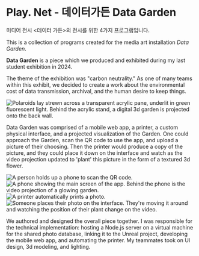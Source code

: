 # Play. Net - 데이터가든 Data Garden

미디어 전시 <데이터 가든>의 전시를 위한 4가지 프로그램입니다.

This is a collection of programs created for the media art installation *Data Garden*.

**Data Garden** is a piece which we produced and exhibited during my last student exhibition in 2024.

The theme of the exhibition was "carbon neutrality." As one of many teams within this exhibit, we decided to create a work about the environmental cost of data transmission, archival, and the human desire to keep things.

![Polaroids lay strewn across a transparent acrylic pane, underlit in green fluorescent light. Behind the acrylic stand, a digital 3d garden is projected onto the back wall.](https://quewon.github.io/projects/media/datagarden-main.jpg)

Data Garden was comprised of a mobile web app, a printer, a custom physical interface, and a projected visualization of the Garden. One could approach the Garden, scan the QR code to use the app, and upload a picture of their choosing. Then the printer would produce a copy of the picture, and they could place it down on the interface and watch as the video projection updated to 'plant' this picture in the form of a textured 3d flower.

![A person holds up a phone to scan the QR code.](https://quewon.github.io/projects/media/datagarden-qr.jpg)
![A phone showing the main screen of the app. Behind the phone is the video projection of a glowing garden.](https://quewon.github.io/projects/media/datagarden-app.jpg)
![A printer automatically prints a photo.](https://quewon.github.io/projects/media/datagarden-printer.jpg)
![Someone places their photo on the interface. They're moving it around and watching the position of their plant change on the video.](https://quewon.github.io/projects/media/datagarden-plant.jpg)

We authored and designed the overall piece together. I was responsible for the technical implementation: hosting a Node.js server on a virtual machine for the shared photo database, linking it to the Unreal project, developing the mobile web app, and automating the printer. My teammates took on UI design, 3d modeling, and lighting.

